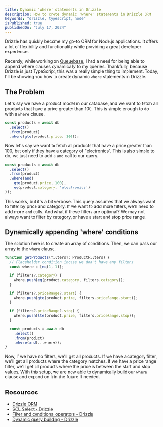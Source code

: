 ```yaml
---
title: Dynamic 'where' statements in Drizzle
description: How to crete dynamic 'where' statements in Drizzle ORM
keywords: "drizzle, typescript, node"
isPublished: true
publishedOn: "July 17, 2024"
---
```


Drizzle has quickly become my go-to ORM for Node.js applications. It offers a lot of flexibility and functionality while providing a great developer experience.

Recently, while working on [Queuebase](https://queuebase.com), I had a need for being able to append where clauses dynamically to my queries. Thankfully, because Drizzle is just TypeScript, this was a really simple thing to implement. Today, I'll be showing you how to create dynamic `where` statements in Drizzle.

## The Problem

Let's say we have a product model in our database, and we want to fetch all products that have a price greater than 100. This is simple enough to do with a `where` clause.

```ts
const products = await db
  .select()
  .from(product)
  .where(gte(product.price, 100));
```

Now let's say we want to fetch all products that have a price greater than 100, but only if they have a category of "electronics". This is also simple to do, we just need to add a `and` call to our query.

```ts
const products = await db
  .select()
  .from(product)
  .where(and(
    gte(product.price, 100), 
    eq(product.category, 'electronics')
));
```

This works, but it's a bit verbose. This query assumes that we always want to filter by price and category. If we want to add more filters, we'll need to add more `and` calls. And what if these filters are optional? We may not always want to filter by category, or have a start and stop price range.

## Dynamically appending 'where' conditions

The solution here is to create an array of conditions. Then, we can pass our array to the `where` clause.

```ts
function getProducts(filters?: ProductFilters) {
  // Placeholder condition incase we don't have any filters
  const where = [eq(1, 1)];

  if (filters?.category) {
    where.push(eq(product.category, filters.category));
  }

  if (filters?.priceRange?.start) {
    where.push(gte(product.price, filters.priceRange.start));
  }

  if (filters?.priceRange?.stop) {
    where.push(lte(product.price, filters.priceRange.stop));
  }

  const products = await db
    .select()
    .from(product)
    .where(and(...where));
}
```

Now, if we have no filters, we'll get all products. If we have a category filter, we'll get all products where the category matches. If we have a price range filter, we'll get all products where the price is between the start and stop values. With this setup, we are now able to dynamically build our `where` clause and expand on it in the future if needed.

## Resources

- [Drizzle ORM](https://orm.drizzle.team/)
- [SQL Select - Drizzle](https://orm.drizzle.team/docs/select)
- [Filter and conditional operators - Drizzle](https://orm.drizzle.team/docs/operators)
- [Dynamic query building - Drizzle](https://orm.drizzle.team/docs/dynamic-query-building)
